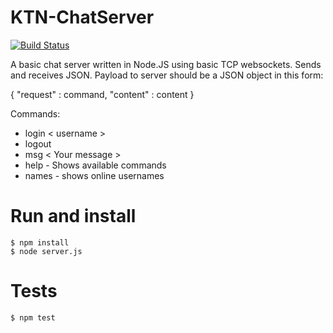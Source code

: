 # KTN-ChatServer
[![Build Status](https://travis-ci.org/ph3b/KTN-ChatServer.svg?branch=master)](https://travis-ci.org/ph3b/KTN-ChatServer)


A basic chat server written in Node.JS using basic TCP websockets. Sends and receives JSON.
  Payload to server should be a JSON object in this form:
  
  { "request" : command, "content" : content }
  
Commands:
 - login < username >
 - logout
 - msg < Your message >
 - help - Shows available commands
 - names - shows online usernames

# Run and install
    $ npm install
    $ node server.js
# Tests
    $ npm test
